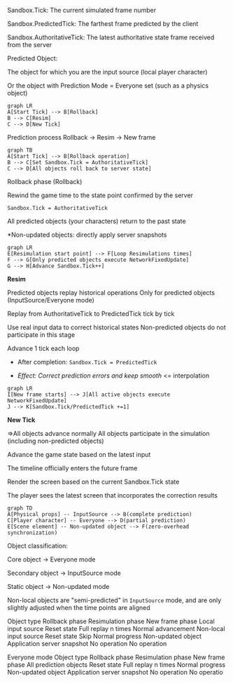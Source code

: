 Sandbox.Tick: The current simulated frame number

Sandbox.PredictedTick: The farthest frame predicted by the client

Sandbox.AuthoritativeTick: The latest authoritative state frame received from the server

Predicted Object:

The object for which you are the input source (local player character)

Or the object with Prediction Mode = Everyone set (such as a physics object)
```mermaid
graph LR
A[Start Tick] --> B[Rollback]
B --> C[Resim]
C --> D[New Tick]
```

Prediction process Rollback → Resim → New frame

```mermaid
graph TB
A[Start Tick] --> B[Rollback operation]
B --> C[Set Sandbox.Tick = AuthoritativeTick]
C --> D[All objects roll back to server state]
```

Rollback phase (Rollback)

Rewind the game time to the state point confirmed by the server

`Sandbox.Tick = AuthoritativeTick`

All predicted objects (your characters) return to the past state

*Non-updated objects: directly apply server snapshots

```mermaid
graph LR
E[Resimulation start point] --> F[Loop Resimulations times]
F --> G[Only predicted objects execute NetworkFixedUpdate]
G --> H[Advance Sandbox.Tick++]

```

**Resim**

Predicted objects replay historical operations
Only for predicted objects (InputSource/Everyone mode)

Replay from AuthoritativeTick to PredictedTick tick by tick

Use real input data to correct historical states
Non-predicted objects do not participate in this stage

Advance 1 tick each loop

- After completion: `Sandbox.Tick = PredictedTick`

- *Effect: Correct prediction errors and keep smooth* <= interpolation
```mermaid
graph LR
I[New frame starts] --> J[All active objects execute NetworkFixedUpdate]
J --> K[Sandbox.Tick/PredictedTick +=1]
```
**New Tick**

=>All objects advance normally
All objects participate in the simulation (including non-predicted objects)

Advance the game state based on the latest input

The timeline officially enters the future frame

Render the screen based on the current Sandbox.Tick state

The player sees the latest screen that incorporates the correction results

```mermaid
graph TD
A[Physical props] -- InputSource --> B(complete prediction)
C[Player character] -- Everyone --> D(partial prediction)
E[Scene element] -- Non-updated object --> F(zero-overhead synchronization)
```
Object classification:

Core object → Everyone mode

Secondary object → InputSource mode

Static object → Non-updated mode

Non-local objects are "semi-predicted" in `InputSource` mode, and are only slightly adjusted when the time points are aligned

Object type Rollback phase Resimulation phase New frame phase
Local input source Reset state Full replay n times Normal advancement
Non-local input source Reset state Skip Normal progress
Non-updated object Application server snapshot No operation No operation

Everyone mode
Object type Rollback phase Resimulation phase New frame phase
All prediction objects Reset state Full replay n times Normal progress
Non-updated object Application server snapshot No operation No operatio